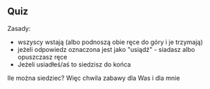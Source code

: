 ## Quiz

Zasady:

- wszyscy wstają (albo podnoszą obie ręce do góry i je trzymają)
- jeżeli odpowiedz oznaczona jest jako "usiądź" - siadasz albo opuszczasz ręce
- Jeżeli usiadłeś/aś to siedzisz do końca


<aside class="notes">
Ile można siedziec? Więc chwila zabawy dla Was i dla mnie
</aside>